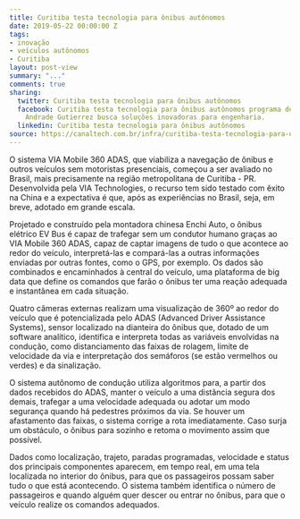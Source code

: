```yaml
---
title: Curitiba testa tecnologia para ônibus autônomos
date: 2019-05-22 00:00:00 Z
tags:
- inovação
- veículos autônomos
- Curitiba
layout: post-view
summary: "..."
comments: true
sharing:
  twitter: Curitiba testa tecnologia para ônibus autônomos
  facebook: Curitiba testa tecnologia para ônibus autônomos programa de inovação,
    Andrade Gutierrez busca soluções inovadoras para engenharia.
  linkedin: Curitiba testa tecnologia para ônibus autônomos
source: https://canaltech.com.br/infra/curitiba-testa-tecnologia-para-onibus-autonomos-139665/
---
```


O sistema VIA Mobile 360 ADAS, que viabiliza a navegação de ônibus e outros veículos sem motoristas presenciais, começou a ser avaliado no Brasil, mais precisamente na região metropolitana de Curitiba - PR. Desenvolvida pela VIA Technologies, o recurso tem sido testado com êxito na China e a expectativa é que, após as experiências no Brasil, seja, em breve, adotado em grande escala.

Projetado e construído pela montadora chinesa Enchi Auto, o ônibus elétrico EV Bus é capaz de trafegar sem um condutor humano graças ao VIA Mobile 360 ADAS, capaz de captar imagens de tudo o que acontece ao redor do veículo, interpretá-las e compará-las a outras informações enviadas por outras fontes, como o GPS, por exemplo. Os dados são combinados e encaminhados à central do veículo, uma plataforma de big data que define os comandos que farão o ônibus ter uma reação adequada e instantânea em cada situação. 

Quatro câmeras externas realizam uma visualização de 360º ao redor do veículo que é potencializada pelo ADAS (Advanced Driver Assistance Systems), sensor localizado na dianteira do ônibus que, dotado de um software analítico, identifica e interpreta todas as variáveis envolvidas na condução, como distanciamento das faixas de rolagem, limite de velocidade da via e interpretação dos semáforos (se estão vermelhos ou verdes) e da sinalização.

O sistema autônomo de condução utiliza algoritmos para, a partir dos dados recebidos do ADAS, manter o veículo a uma distância segura dos demais, trafegar a uma velocidade adequada ou adotar um modo segurança quando há pedestres próximos da via. Se houver um afastamento das faixas, o sistema corrige a rota imediatamente. Caso surja um obstáculo, o ônibus para sozinho e retoma o movimento assim que possível.

Dados como localização, trajeto, paradas programadas, velocidade e status dos principais componentes aparecem, em tempo real, em uma tela localizada no interior do ônibus, para que os passageiros possam saber tudo o que está acontecendo. O sistema também identifica o número de passageiros e quando alguém quer descer ou entrar no ônibus, para que o veículo realize os comandos adequados.